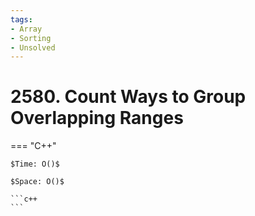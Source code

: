 ```yaml
---
tags:
- Array
- Sorting
- Unsolved
---
```



# 2580. Count Ways to Group Overlapping Ranges

=== "C++"

    $Time: O()$

    $Space: O()$

    ```c++
    ```